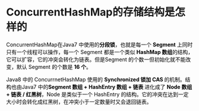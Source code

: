 # ConcurrentHashMap的存储结构是怎样的

<font style="color:rgb(0,0,0);">ConcurrentHashMap在Java7 中使用的</font>**<font style="color:rgb(0,0,0);">分段锁</font>**<font style="color:rgb(0,0,0);">，也就是每一个 </font>**<font style="color:rgb(0,0,0);">Segment</font>**<font style="color:rgb(0,0,0);"> 上同时只有一个线程可以操作，每一个 Segment 都是一个类似 </font>**<font style="color:rgb(0,0,0);">HashMap 数组</font>**<font style="color:rgb(0,0,0);">的结构，它可以扩容，它的冲突会转化为链表。但是Segment 的个数一但初始化就不能改变，默认 Segment 的个数是 </font>**<font style="color:rgb(0,0,0);">16 个</font>**<font style="color:rgb(0,0,0);">。 </font>

<font style="color:rgb(0,0,0);">Java8 中的 ConcurrnetHashMap 使用的 </font>**<font style="color:rgb(0,0,0);">Synchronized 锁加 CAS </font>**<font style="color:rgb(0,0,0);">的机制。结构也由Java7 中的</font>**<font style="color:rgb(0,0,0);">Segment 数组 + HashEntry 数组 + 链表 </font>**<font style="color:rgb(0,0,0);">进化成了 </font>**<font style="color:rgb(0,0,0);">Node 数组 + 链表 / 红黑树</font>**<font style="color:rgb(0,0,0);">，Node 是类似于一个 HashEntry 的结构。它的冲突在达到一定大小时会转化成红黑树，在冲突小于一定数量时又会退回链表。</font>


